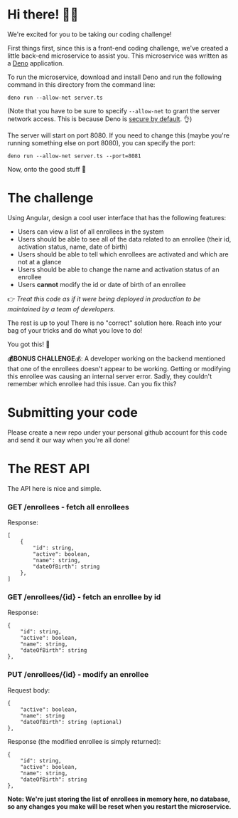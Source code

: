 # Hi there! 🐱‍🚀

We're excited for you to be taking our coding challenge! 

First things first, since this is a front-end coding challenge, we've created a little back-end microservice to assist you. This microservice was written as a [Deno](https://deno.land/) application.

To run the microservice, download and install Deno and run the following command in this directory from the command line:

```
deno run --allow-net server.ts
```

(Note that you have to be sure to specify `--allow-net` to grant the server network access. This is because Deno is [secure by default](https://deno.land/manual/getting_started/permissions). 👌)

The server will start on port 8080. If you need to change this (maybe you're running something else on port 8080), you can specify the port:

```
deno run --allow-net server.ts --port=8081
```

Now, onto the good stuff :rocket:

# The challenge

Using Angular, design a cool user interface that has the following features:
- Users can view a list of all enrollees in the system
- Users should be able to see all of the data related to an enrollee (their id, activation status, name, date of birth)
- Users should be able to tell which enrollees are activated and which are not at a glance
- Users should be able to change the name and activation status of an enrollee
- Users **cannot** modify the id or date of birth of an enrollee

👉 _Treat this code as if it were being deployed in production to be maintained by a team of developers._ 

The rest is up to you! There is no "correct" solution here. Reach into your bag of your tricks and do what you love to do!

You got this! 💪

**💰BONUS CHALLENGE**💰: A developer working on the backend mentioned that one of the enrollees doesn't appear to be working. Getting or modifying this enrollee was causing an internal server error. Sadly, they couldn't remember which enrollee had this issue. Can you fix this?

# Submitting your code
Please create a new repo under your personal github account for this code and send it our way when you're all done!

# The REST API

The API here is nice and simple.

### **GET /enrollees** - fetch all enrollees

Response:
```
[
    {
        "id": string,
        "active": boolean,
        "name": string,
        "dateOfBirth": string
    },
]
```

### **GET /enrollees/{id}** - fetch an enrollee by id

Response:
```
{
    "id": string,
    "active": boolean,
    "name": string,
    "dateOfBirth": string
},
```

### **PUT /enrollees/{id}** - modify an enrollee

Request body:
```
{
    "active": boolean,
    "name": string
    "dateOfBirth": string (optional)
},
```
Response (the modified enrollee is simply returned):
```
{
    "id": string,
    "active": boolean,
    "name": string,
    "dateOfBirth": string
},
```

**Note: We're just storing the list of enrollees in memory here, no database, so any changes you make will be reset when you restart the microservice.**
